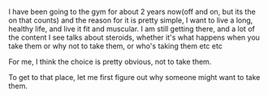 I have been going to the gym for about 2 years now(off and on, but its the on that counts) and the reason for it is pretty simple, I want to live a long, healthy life, and live it fit and muscular. I am still getting there, and a lot of the content I see talks about steroids, whether it's what happens when you take them or why not to take them, or who's taking them etc etc

For me, I think the choice is pretty obvious, not to take them. 

To get to that place, let me first figure out why someone might want to take them. 
